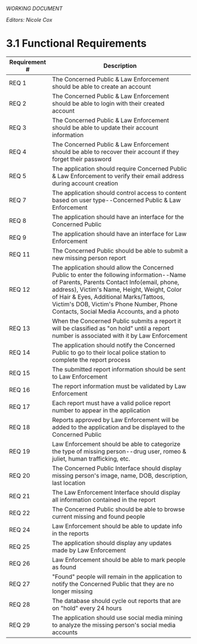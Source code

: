 *WORKING DOCUMENT*

*Editors: Nicole Cox*

# 3.1 Functional Requirements

| Requirement # | Description                                                                                                                                                                                                                                                                                                                |
| ---           | ---                                                                                                                                                                                                                                                                                                                        |
| REQ 1         | The Concerned Public & Law Enforcement should be able to create an account                                                                                                                                                                                                                                                 |
| REQ 2         | The Concerned Public & Law Enforcement should be able to login with their created account                                                                                                                                                                                                                                  |
| REQ 3         | The Concerned Public & Law Enforcement should be able to update their account information                                                                                                                                                                                                                                  |
| REQ 4         | The Concerned Public & Law Enforcement should be able to recover their account if they forget their password                                                                                                                                                                                                               |
| REQ 5         | The application should require Concerned Public & Law Enforcement to verify their email address during account creation                                                                                                                                                                                                    |
| REQ 7         | The application should control access to content based on user type--Concerned Public & Law Enforcement                                                                                                                                                                                                                    |
| REQ 8         | The application should have an interface for the Concerned Public                                                                                                                                                                                                                                                          |
| REQ 9         | The application should have an interface for Law Enforcement                                                                                                                                                                                                                                                               |
| REQ 11        | The Concerned Public should be able to submit a new missing person report                                                                                                                                                                                                                                                  |
| REQ 12        | The application should allow the Concerned Public to enter the following information--Name of Parents, Parents Contact Info(email, phone, address), Victim's Name, Height, Weight, Color of Hair & Eyes, Additional Marks/Tattoos, Victim's DOB, Victim's Phone Number, Phone Contacts, Social Media Accounts, and a photo |
| REQ 13        | When the Concerned Public submits a report it will be classified as "on hold" until a report number is associated with it by Law Enforcement                                                                                                                                                                               |
| REQ 14        | The application should notify the Concerned Public to go to their local police station to complete the report process                                                                                                                                                                                                      |
| REQ 15        | The submitted report information should be sent to Law Enforcement                                                                                                                                                                                                                                                         |
| REQ 16        | The report information must be validated by Law Enforcement                                                                                                                                                                                                                                                                |
| REQ 17        | Each report must have a valid police report number to appear in the application                                                                                                                                                                                                                                            |
| REQ 18        | Reports approved by Law Enforcement will be added to the application and be displayed to the Concerned Public                                                                                                                                                                                                              |
| REQ 19        | Law Enforcement should be able to categorize the type of missing person--drug user, romeo & juliet, human trafficking, etc.                                                                                                                                                                                                |
| REQ 20        | The Concerned Public Interface should display missing person's image, name, DOB, description, last location                                                                                                                                                                                                                |
| REQ 21        | The Law Enforcement Interface should display all information contained in the report                                                                                                                                                                                                                                       |
| REQ 22        | The Concerned Public should be able to browse current missing and found people                                                                                                                                                                                                                                             |
| REQ 24        | Law Enforcement should be able to update info in the reports                                                                                                                                                                                                                                                               |
| REQ 25        | The application should display any updates made by Law Enforcement                                                                                                                                                                                                                                                         |
| REQ 26        | Law Enforcement should be able to mark people as found                                                                                                                                                                                                                                                                     |
| REQ 27        | "Found" people will remain in the application to notify the Concerned Public that they are no longer missing                                                                                                                                                                                                               |
| REQ 28        | The database should cycle out reports that are on "hold" every 24 hours                                                                                                                                                                                                                                                    |
| REQ 29        | The application should use social media mining to analyze the missing person's social media accounts                                                                                                                                                                                                                       |
